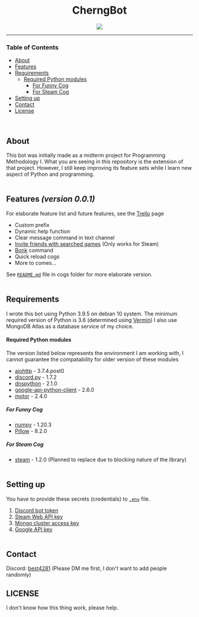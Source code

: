 <h1 align="center">CherngBot</h1>
<p align="center">
  <img src="https://cdn.discordapp.com/avatars/729564576559005707/b17810e2e0fd18c6a7c604bfe7e51b3d.png?size=128" />
</p>

------------
### **Table of Contents**

- [About](#About)
- [Features](#features-version-001)
- [Requirements](#Requirements)
  - [Required Python modules](#Required-Python-modules)
    - [For Funny Cog](#For-Funny-Cog)
    - [For Steam Cog](#For-Steam-Cog)
- [Setting up](#Setting-up)
- [Contact](#contact)
- [License](#license)

<br/>

## About
This bot was initially made as a midterm project for Programming Methodology I. What you are seeing in this repository is the extension of that project. However, I still keep improving its feature sets while I learn new aspect of Python and programming.
<br/><br/>

## Features *(version 0.0.1)*
For elaborate feature list and future features, see the [Trello](https://trello.com/b/zkk36IIC/bot-features) page
- Custom prefix
- Dynamic help function
- Clear message command in text channel
- [Invite friends with searched games](./cogs/steam.py) (Only works for Steam)
- [Bonk](./cogs/funny.py) command
- Quick reload cogs
- More to comes...  

See [`README.md`](./cogs/) file in cogs folder for more elaborate version.
<br/><br/>

## Requirements
I wrote this bot using Python 3.9.5 on debian 10 system.
The minimum required version of Python is 3.6 (determined using [Vermin](https://github.com/netromdk/vermin))
I also use MongoDB Atlas as a database service of my choice.
#### Required Python modules
The version listed below represents the environment I am working with, I cannot guarantee the compatability for older version of these modules
- [aiohttp](https://docs.aiohttp.org/) - 3.7.4.post0
- [discord.py](https://discordpy.readthedocs.io/) - 1.7.2
- [dnspython](https://www.dnspython.org/) - 2.1.0
- [google-api-python-client](https://github.com/googleapis/google-api-python-client) - 2.6.0
- [motor](https://github.com/mongodb/motor) - 2.4.0

##### For Funny Cog
- [numpy](https://numpy.org/) - 1.20.3
- [Pillow](https://python-pillow.org/) - 8.2.0

##### For Steam Cog
- [steam](https://github.com/ValvePython/steam) - 1.2.0 (Planned to replace due to blocking nature of the library)
<br/><br/>

## Setting up
You have to provide these secrets (credentials) to [`.env`](./.env) file.
1. [Discord bot token](https://discord.com/developers/applications)
2. [Steam Web API key](https://steamcommunity.com/login/home/?goto=%2Fdev%2Fapikey)
3. [Mongo cluster access key](https://docs.atlas.mongodb.com/connect-to-cluster/#connect-to-a-cluster)
4. [Google API key](https://console.cloud.google.com/apis/credentials?_ga=2.234237150.1566059940.1622774822-1399153718.1622774822)
<br/><br/>

## Contact
Discord: [best4281](https://discordapp.com/users/283765324401344514) (Please DM me first, I don't want to add people randomly)

## LICENSE
I don't know how this thing work, please help.
